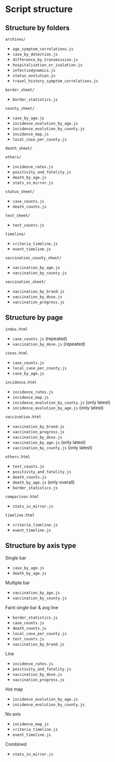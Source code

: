 Script structure
================


Structure by folders
--------------------

`archives/`
  - `age_symptom_correlations.js`
  - `case_by_detection.js`
  - `difference_by_transmission.js`
  - `hospitalization_or_isolation.js`
  - `infectiodynamics.js`
  - `status_evolution.js`
  - `travel_history_symptom_correlations.js`

`border_sheet/`
  - `border_statistics.js`
  
`county_sheet/`
  - `case_by_age.js`
  - `incidence_evolution_by_age.js`
  - `incidence_evolution_by_county.js`
  - `incidence_map.js`
  - `local_case_per_county.js`
  
`death_sheet/`
  
`others/`
  - `incidence_rates.js`
  - `positivity_and_fatality.js`
  - `death_by_age.js`
  - `stats_in_mirror.js`

`status_sheet/`
  - `case_counts.js`
  - `death_counts.js`

`test_sheet/`
  - `test_counts.js`

`timeline/`
  - `criteria_timeline.js`
  - `event_timeline.js`
  
`vaccination_county_sheet/`
  - `vaccination_by_age.js`
  - `vaccination_by_county.js`

`vaccination_sheet/`
  - `vaccination_by_brand.js`
  - `vaccination_by_dose.js`
  - `vaccination_progress.js`


Structure by page
-----------------

`index.html`
  - `case_counts.js` (repeated)
  - `vaccination_by_dose.js` (repeated)

`cases.html`
  - `case_counts.js`
  - `local_case_per_county.js`
  - `case_by_age.js`

`incidence.html`
  - `incidence_rates.js`
  - `incidence_map.js`
  - `incidence_evolution_by_county.js` (only latest)
  - `incidence_evolution_by_age.js` (only latest)

`vaccination.html`
  - `vaccination_by_brand.js`
  - `vaccination_progress.js`
  - `vaccination_by_dose.js`
  - `vaccination_by_age.js` (only latest)
  - `vaccination_by_county.js` (only latest)

`others.html`
  - `test_counts.js`
  - `positivity_and_fatality.js`
  - `death_counts.js`
  - `death_by_age.js` (only overall)
  - `border_statistics.js`

`comparison.html`
  - `stats_in_mirror.js`

`timeline.html`
  - `criteria_timeline.js`
  - `event_timeline.js`

  
Structure by axis type
----------------------

Single bar
  - `case_by_age.js`
  - `death_by_age.js`

Multiple bar
  - `vaccination_by_age.js`
  - `vaccination_by_county.js`

Faint single bar & avg line
  - `border_statistics.js`
  - `case_counts.js`
  - `death_counts.js`
  - `local_case_per_county.js`
  - `test_counts.js`
  - `vaccination_by_brand.js`

Line
  - `incidence_rates.js`
  - `positivity_and_fatality.js`
  - `vaccination_by_dose.js`
  - `vaccination_progress.js`

Hot map
  - `incidence_evolution_by_age.js`
  - `incidence_evolution_by_county.js`

No axis
  - `incidence_map.js`
  - `criteria_timeline.js`
  - `event_timeline.js`

Combined
  - `stats_in_mirror.js`
